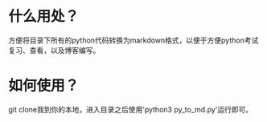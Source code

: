 # 什么用处？
方便将目录下所有的python代码转换为markdown格式，以便于方便python考试复习、查看，以及博客编写。

# 如何使用？
git clone我到你的本地，进入目录之后使用'python3 py_to_md.py'运行即可。
